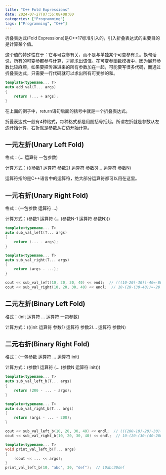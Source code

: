```yaml
---
title: "C++ Fold Expressions"
date: 2024-07-27T07:56:08+08:00
categories: ["Programming"]
tags: ["Programming", "C++"]
---
```


折叠表达式(Fold Expressions)是C++17标准引入的，引入折叠表达式的主要目的是计算某个值。
<!--more-->

这个值的特殊性在于：它与可变参有关，而不是与单独某个可变参有关。换句话说，所有的可变参都参与计算，才能求出该值。在可变参函数模板中，因为展开参数比较麻烦，如果要把传递进来的所有参数加在一起，可能要写很多代码，而通过折叠表达式，只需要一行代码就可以求出所有可变参的和。

```cpp
template<typename... T>
auto add_val(T... args)
{
    return (... + args);
}
```

在上面的例子中，return语句后面的括号中就是一个折叠表达式。

折叠表达式一般有4种格式，每种格式都是用圆括号括起。所谓左折就是参数从左边开始计算，右折就是参数从右边开始计算。

## 一元左折(Unary Left Fold)

格式：(… 运算符 一包参数)

计算方式：(((参数1 运算符 参数2) 运算符 参数3)… 运算符 参数N)

运算符指的是C++语言中的运算符，绝大部分运算符都可以用在这里。

## 一元右折(Unary Right Fold)

格式：(一包参数 运算符 …)

计算方式：(参数1 运算符 (… (参数N-1 运算符 参数N)))

```cpp
template<typename... T>
auto sub_val_left(T... args)
{
    return (... - args);
}

template<typename... T>
auto sub_val_right(T... args)
{
    return (args - ...);
}

cout << sub_val_left(10, 20, 30, 40) << endl;  // (((10-20)-30))-40=-80
cout << sub_val_right(10, 20, 30, 40) << endl;  // 10-(20-(30-40))=-20
```

## 二元左折(Binary Left Fold)

格式：(init 运算符 … 运算符 一包参数)

计算方式：(((init 运算符 参数1) 运算符 参数2)… 运算符 参数N)

## 二元右折(Binary Right Fold)

格式：(一包参数 运算符 … 运算符 init)

计算方式：(参数1 运算符 (… (参数N 运算符 init)))

```cpp
template<typename... T>
auto sub_val_left_b(T... args)
{
    return (200 - ... - args);
}

template<typename... T>
auto sub_val_right_b(T... args)
{
    return (args - ... - 200);
}

cout << sub_val_left_b(10, 20, 30, 40) << endl;  // (((200-10)-20)-30)-40=120
cout << sub_val_right_b(10, 20, 30, 40) << endl;  // 10-(20-(30-(40-200)))=200

template<typename... T>
void print_val_left_b(T... args)
{
    (cout << ... << args);
}
print_val_left_b(10, "abc", 30, "def");  // 10abc30def
```
